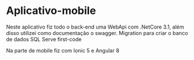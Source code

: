 # Aplicativo-mobile
  Neste aplicativo fiz todo o back-end uma WebApi com .NetCore 3.1, além disso utilizei como documentação o swagger.
Migration para criar o banco de dados SQL Serve first-code

Na parte de mobile fiz com Ionic 5 e Angular 8
